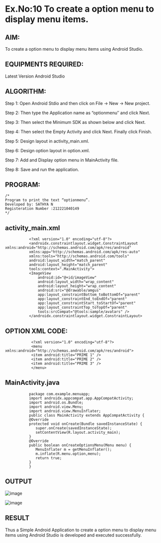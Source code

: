 # Ex.No:10 To create a option menu to display menu items.


## AIM:

To create a option menu to display menu items using Android Studio.

## EQUIPMENTS REQUIRED:

Latest Version Android Studio

## ALGORITHM:
Step 1: Open Android Stdio and then click on File -> New -> New project.

Step 2: Then type the Application name as “optionmenu″ and click Next.

Step 3: Then select the Minimum SDK as shown below and click Next.

Step 4: Then select the Empty Activity and click Next. Finally click Finish.

Step 5: Design layout in activity_main.xml.

Step 6: Design option layout in option.xml.

Step 7: Add and Display option menu in MainActivity file.

Step 8: Save and run the application.


## PROGRAM:
```
/*
Program to print the text “optionmenu”.
Developed by: SATHYA N
Registeration Number :212221040149
*/
```
## activity_main.xml
               <?xml version="1.0" encoding="utf-8"?>
               <androidx.constraintlayout.widget.ConstraintLayout xmlns:android="http://schemas.android.com/apk/res/android"
               xmlns:app="http://schemas.android.com/apk/res-auto"
               xmlns:tools="http://schemas.android.com/tools"
               android:layout_width="match_parent"
               android:layout_height="match_parent"
               tools:context=".MainActivity">
               <ImageView
                   android:id="@+id/imageView"
                   android:layout_width="wrap_content"
                   android:layout_height="wrap_content"
                   android:src="@drawable/amgus"
                   app:layout_constraintBottom_toBottomOf="parent"
                   app:layout_constraintEnd_toEndOf="parent"
                   app:layout_constraintStart_toStartOf="parent"
                   app:layout_constraintTop_toTopOf="parent"
                   tools:srcCompat="@tools:sample/avatars" />
               </androidx.constraintlayout.widget.ConstraintLayout>

## OPTION XML CODE:
                <?xml version="1.0" encoding="utf-8"?>
                <menu xmlns:android="http://schemas.android.com/apk/res/android">
                <item android:title="PRIME 1" />
                <item android:title="PRIME 2" />
                <item android:title="PRIME 3" />
                </menu>

## MainActivity.java
               package com.example.menuapp;
               import androidx.appcompat.app.AppCompatActivity;
               import android.os.Bundle;
               import android.view.Menu;
               import android.view.MenuInflater;
               public class MainActivity extends AppCompatActivity {
               @Override
               protected void onCreate(Bundle savedInstanceState) {
                  super.onCreate(savedInstanceState);
                  setContentView(R.layout.activity_main);
               }
               @Override
               public boolean onCreateOptionsMenu(Menu menu) {
                  MenuInflater m = getMenuInflater();
                  m.inflate(R.menu.option,menu);
                  return true;
               }
               }
## OUTPUT
![image](https://github.com/Sathya-006/Mobile-Application-Development/assets/121661327/2b24b0c8-dbf5-474a-b6a4-a5397f76d1eb)

![image](https://github.com/Sathya-006/Mobile-Application-Development/assets/121661327/51ebfab8-9301-4bd9-8977-f3d73309e1db)


## RESULT
Thus a Simple Android Application to create a option menu to display menu items using Android Studio is developed and executed successfully.


